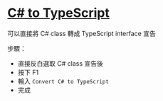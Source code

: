 # [C# to TypeScript](https://marketplace.visualstudio.com/items?itemName=adrianwilczynski.csharp-to-typescript)

可以直接將 C# class 轉成  TypeScript interface 宣告

步驟：
- 直接反白選取 C# class 宣告後
- 按下 F1
- 輸入 `Convert C# to TypeScript`
- 完成

